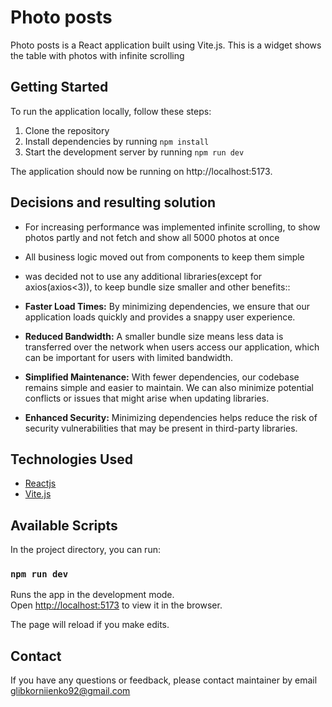 # Photo posts

Photo posts is a React application built using Vite.js. This is a widget shows the table with photos with infinite scrolling

## Getting Started

To run the application locally, follow these steps:

1. Clone the repository
2. Install dependencies by running `npm install`
3. Start the development server by running `npm run dev`

The application should now be running on http://localhost:5173.

## Decisions and resulting solution

- For increasing performance was implemented infinite scrolling, to show photos partly and not fetch and show all 5000 photos at once
- All business logic moved out from components to keep them simple
- was decided not to use any additional libraries(except for axios(axios<3)), to keep bundle size smaller and other benefits::
- **Faster Load Times:** By minimizing dependencies, we ensure that our application loads quickly and provides a snappy user experience.

- **Reduced Bandwidth:** A smaller bundle size means less data is transferred over the network when users access our application, which can be important for users with limited bandwidth.

- **Simplified Maintenance:** With fewer dependencies, our codebase remains simple and easier to maintain. We can also minimize potential conflicts or issues that might arise when updating libraries.

- **Enhanced Security:** Minimizing dependencies helps reduce the risk of security vulnerabilities that may be present in third-party libraries.

## Technologies Used

- [Reactjs](https://react.dev/)
- [Vite.js](https://vitejs.dev/)

## Available Scripts

In the project directory, you can run:

### `npm run dev`

Runs the app in the development mode.\
Open [http://localhost:5173](http://localhost:5173) to view it in the browser.

The page will reload if you make edits.

## Contact

If you have any questions or feedback, please contact maintainer by email glibkorniienko92@gmail.com
